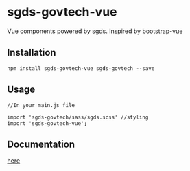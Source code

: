 # sgds-govtech-vue
Vue components powered by sgds. Inspired by bootstrap-vue

## Installation
```
npm install sgds-govtech-vue sgds-govtech --save
```
## Usage
```
//In your main.js file

import 'sgds-govtech/sass/sgds.scss' //styling
import 'sgds-govtech-vue';

```
## Documentation
[here](https://govtechsg.github.io/sgds-govtech-vue/)

